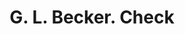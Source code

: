 ---
doi: 10.7916/D8WM2RKS
date_other: '1890'
date_other_textual: 1890-1899
form: printed ephemera
genre:
- Checks (bank checks)
name:
- G. L. Becker
object_in_context_url: https://biggert.cul.columbia.edu/items/view/ave_biggert_01717
subject_hierarchical_geographic:
- Ogden, Utah, United States
subject_name:
- G. L. Becker
title: G. L. Becker. Check
sort_title: G. L. Becker. Check
call_number: ave_biggert_01717
coordinates:
- 41.22777777777778,-111.96111111111111
pid: ave_biggert_01717
identifiers: ave_biggert_01717
permalink: /biggert/ave_biggert_01717/
layout: iiif-image-page
---